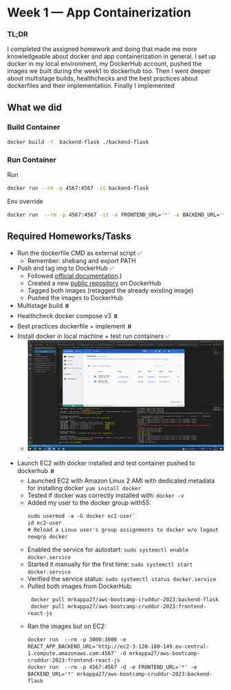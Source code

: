# Week 1 — App Containerization

### TL;DR
I completed the assigned homework and doing that made me more knowledgeable about docker and app containerization in general.
I set up docker in my local environment, my DockerHub account, pushed the images we built during the week1 to dockerhub too. Then I went deeper about multistage builds, healthchecks and the best practices about dockerfiles and their implementation.
Finally I implemented 

## What we did
### Build Container

```sh
docker build -t  backend-flask ./backend-flask
```

### Run Container

Run 
```sh
docker run --rm -p 4567:4567 -it backend-flask
```

Env override
```sh
docker run  --rm -p 4567:4567 -it -e FRONTEND_URL='*' -e BACKEND_URL='*' backend-flask
```

## Required Homeworks/Tasks

- Run the dockerfile CMD as external script ✅
    - Remember: shebang and export PATH
- Push and tag img to DockerHub ✅
    - Followed [official documentation](https://docs.docker.com/docker-hub/repos/#:~:text=To%20push%20an%20image%20to,docs%2Fbase%3Atesting%20).)
    - Created a new [public repository](https://hub.docker.com/repository/docker/mrkappa27/aws-bootcamp-cruddur-2023/general) on DockerHub
    - Tagged both images (retagged the already existing image)
    - Pushed the images to DockerHub
- Multistage build ⏸️
- Healthcheck docker compose v3 ⏸️
- Best practices dockerfile + implement ⏸️
- Install docker in local machine + test run containers ✅
    - ![Running Docker locally](assets/week1-docker-local.png).
- Launch EC2 with docker installed and test container pushed to dockerhub ⏸️
    - Launched EC2 with Amazon Linux 2 AMI with dedicated metadata for installing docker `yum install docker`
    - Tested if docker was correctly installed with: `docker -v` 
    - Added my user to the docker group with55:
        ```
        sudo usermod -a -G docker ec2-user`
        id ec2-user
        # Reload a Linux user's group assignments to docker w/o logout
        newgrp docker
        ```
    - Enabled the service for autostart: `sudo systemctl enable docker.service`
    - Started it manually for the first time: `sudo systemctl start docker.service`
    - Verified the service status: `sudo systemctl status docker.service`
    - Pulled both images from DockerHub:
        ```
         docker pull mrkappa27/aws-bootcamp-cruddur-2023:backend-flask
         docker pull mrkappa27/aws-bootcamp-cruddur-2023:frontend-react-js
        ```
    - Ran the images but on EC2:
         ```
         docker run  --rm -p 3000:3000 -e REACT_APP_BACKEND_URL='http://ec2-3-120-180-149.eu-central-1.compute.amazonaws.com:4567' -d mrkappa27/aws-bootcamp-cruddur-2023:frontend-react-js
         docker run  --rm -p 4567:4567 -d -e FRONTEND_URL='*' -e BACKEND_URL='*' mrkappa27/aws-bootcamp-cruddur-2023:backend-flask
        ```   